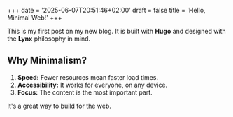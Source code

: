 +++
date = '2025-06-07T20:51:46+02:00'
draft = false
title = 'Hello, Minimal Web!'
+++

This is my first post on my new blog. It is built with **Hugo** and designed with the **Lynx** philosophy in mind.

## Why Minimalism?

1.  **Speed:** Fewer resources mean faster load times.
2.  **Accessibility:** It works for everyone, on any device.
3.  **Focus:** The content is the most important part.

It's a great way to build for the web.